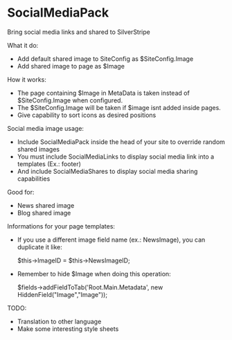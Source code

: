 # SocialMediaPack
Bring social media links and shared to SilverStripe

What it do:
- Add default shared image to SiteConfig as $SiteConfig.Image
- Add shared image to page as $Image

How it works:
- The page containing $Image in MetaData is taken instead of $SiteConfig.Image when configured.
- The $SiteConfig.Image will be taken if $image isnt added inside pages.
- Give capability to sort icons as desired positions

Social media image usage:
- Include SocialMediaPack inside the head of your site to override random shared images
- You must include SocialMediaLinks to display social media link into a templates (Ex.: footer)
- And include SocialMediaShares to display social media sharing capabilities

Good for:
- News shared image
- Blog shared image

Informations for your page templates:
- If you use a different image field name (ex.: NewsImage), you can duplicate it like:

    $this->ImageID = $this->NewsImageID;

- Remember to hide $Image when doing this operation:

    $fields->addFieldToTab('Root.Main.Metadata', new HiddenField("Image","Image"));

TODO:
- Translation to other language
- Make some interesting style sheets
